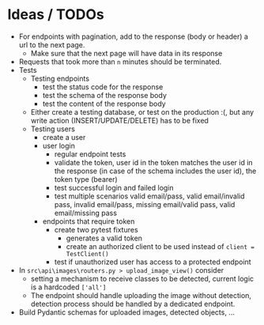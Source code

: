 # Ideas / TODOs
- For endpoints with pagination, add to the response (body or header) a url to the next page.
  - Make sure that the next page will have data in its response
- Requests that took more than `n` minutes should be terminated.
- Tests
  - Testing endpoints
    - test the status code for the response
    - test the schema of the response body
    - test the content of the response body
  - Either create a testing database, or test on the production :(, but any write action (INSERT/UPDATE/DELETE) has to be fixed
  - Testing users
    - create a user
    - user login
      - regular endpoint tests
      - validate the token, user id in the token matches the user id in the response (in case of the schema includes the user id), the token type (bearer)
      - test successful login and failed login
      - test multiple scenarios valid email/pass, valid email/invalid pass, invalid email/pass, missing email/valid pass, valid email/missing pass
    - endpoints that require token
      - create two pytest fixtures
        - generates a valid token
        - create an authorized client to be used instead of `client = TestClient()`
      - test if unauthorized user has access to a protected endpoint
- In `src\api\images\routers.py > upload_image_view()` consider
  - setting a mechanism to receive classes to be detected, current logic is a hardcoded `['all']`
  - The endpoint should handle uploading the image without detection, detection process should be handled by a dedicated endpoint.
- Build Pydantic schemas for uploaded images, detected objects, ...
